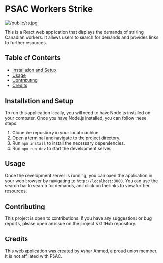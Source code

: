 # PSAC Workers Strike

![/public/ss.jpg]()

This is a React web application that displays the demands of striking Canadian workers. It allows users to search for demands and provides links to further resources.

## Table of Contents

- [Installation and Setup](#installation-and-setup)
- [Usage](#usage)
- [Contributing](#contributing)
- [Credits](#credits)


## Installation and Setup

To run this application locally, you will need to have Node.js installed on your computer. Once you have Node.js installed, you can follow these steps:

1. Clone the repository to your local machine.
2. Open a terminal and navigate to the project directory.
3. Run `npm install` to install the necessary dependencies.
4. Run `npm run dev` to start the development server.

## Usage

Once the development server is running, you can open the application in your web browser by navigating to `http://localhost:3000`. You can use the search bar to search for demands, and click on the links to view further resources.

## Contributing

This project is open to contributions. If you have any suggestions or bug reports, please open an issue on the project's GitHub repository.

## Credits

This web application was created by Ashar Ahmed, a proud union member. It is not affiliated with PSAC.
